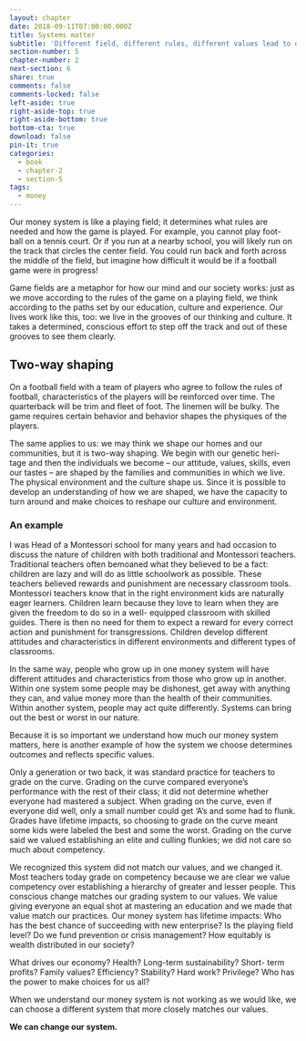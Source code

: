```yaml
---
layout: chapter
date: 2018-09-11T07:00:00.000Z
title: Systems matter
subtitle: 'Different field, different rules, different values lead to different outcomes'
section-number: 5
chapter-number: 2
next-section: 6
share: true
comments: false
comments-locked: false
left-aside: true
right-aside-top: true
right-aside-bottom: true
bottom-cta: true
download: false
pin-it: true
categories:
  - book
  - chapter-2
  - section-5
tags:
  - money
---
```

Our money system is like a playing field; it determines what rules are
needed and how the game is played. For example, you cannot play foot-
ball on a tennis court. Or if you run at a nearby school, you will likely
run on the track that circles the center field. You could run back and
forth across the middle of the field, but imagine how difficult it would
be if a football game were in progress!

Game fields are a metaphor for how our mind and our society
works: just as we move according to the rules of the game on a playing
field, we think according to the paths set by our education, culture and
experience. Our lives work like this, too: we live in the grooves of our
thinking and culture. It takes a determined, conscious effort to step off
the track and out of these grooves to see them clearly.

## Two-way shaping

On a football field with a team of players who agree to follow the rules
of football, characteristics of the players will be reinforced over time.
The quarterback will be trim and fleet of foot. The linemen will be bulky.
The game requires certain behavior and behavior shapes the physiques
of the players.

The same applies to us: we may think we shape our homes and our
communities, but it is two-way shaping. We begin with our genetic heri-
tage and then the individuals we become – our attitude, values, skills,
even our tastes – are shaped by the families and communities in which
we live. The physical environment and the culture shape us. Since it is
possible to develop an understanding of how we are shaped, we have
the capacity to turn around and make choices to reshape our culture
and environment.

### An example

I was Head of a Montessori school for many years and had occasion
to discuss the nature of children with both traditional and Montessori
teachers. Traditional teachers often bemoaned what they believed to
be a fact: children are lazy and will do as little schoolwork as possible. These teachers believed rewards and punishment are
necessary classroom tools. Montessori teachers know that in the right
environment kids are naturally eager learners. Children learn because
they love to learn when they are given the freedom to do so in a well-
equipped classroom with skilled guides. There is then no need for
them to expect a reward for every correct action and punishment for
transgressions. Children develop different attitudes and characteristics
in different environments and different types of classrooms.

In the same way, people who grow up in one money system will
have different attitudes and characteristics from those who grow up
in another. Within one system some people may be dishonest, get
away with anything they can, and value money more than the health
of their communities. Within another system, people may act quite
differently. Systems can bring out the best or worst in our nature.

Because it is so important we understand how much our money
system matters, here is another example of how the system we choose
determines outcomes and reflects specific values.

Only a generation or two back, it was standard practice for teachers
to grade on the curve. Grading on the curve compared everyone’s
performance with the rest of their class; it did not determine whether
everyone had mastered a subject. When grading on the curve, even
if everyone did well, only a small number could get ‘A’s and some
had to flunk. Grades have lifetime impacts, so choosing to grade on
the curve meant some kids were labeled the best and some the worst.
Grading on the curve said we valued establishing an elite and culling
flunkies; we did not care so much about competency.

We recognized this system did not match our values, and we changed
it. Most teachers today grade on competency because we are clear
we value competency over establishing a hierarchy of greater and
lesser people. This conscious change matches our grading system to
our values. We value giving everyone an equal shot at mastering an
education and we made that value match our practices.
Our money system has lifetime impacts: Who has the best chance
of succeeding with new enterprise? Is the playing field level? Do we
fund prevention or crisis management? How equitably is wealth
distributed in our society?

What drives our economy? Health? Long-term sustainability? Short-
term profits? Family values? Efficiency? Stability? Hard work?
Privilege? Who has the power to make choices for us all?

When we understand our money system is not working as we would
like, we can choose a different system that more closely matches
our values.

**We can change our system.**

